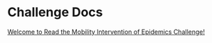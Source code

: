 # Challenge Docs

[Welcome to Read the Mobility Intervention of Epidemics Challenge!](https://hzw77-demo.readthedocs.io/en/latest/)
